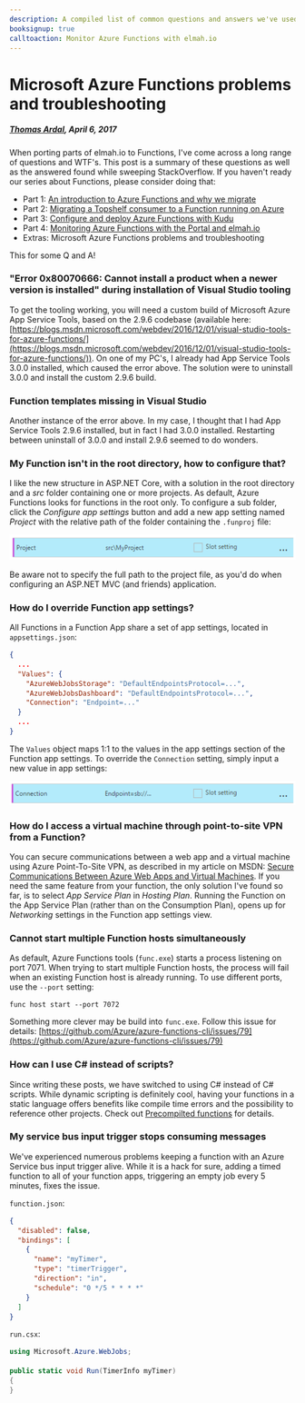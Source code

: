 ```yaml
---
description: A compiled list of common questions and answers we've used when troubleshooting Azure Function problems.
booksignup: true
calltoaction: Monitor Azure Functions with elmah.io
---
```


# Microsoft Azure Functions problems and troubleshooting

##### [Thomas Ardal](http://elmah.io/about/), April 6, 2017

When porting parts of elmah.io to Functions, I've come across a long range of questions and WTF's. This post is a summary of these questions as well as the answered found while sweeping StackOverflow. If you haven't ready our series about Functions, please consider doing that:

- Part 1: [An introduction to Azure Functions and why we migrate](https://blog.elmah.io/migrating-from-windows-services-to-azure-functions/)
- Part 2: [Migrating a Topshelf consumer to a Function running on Azure](https://blog.elmah.io/migrating-a-topshelf-consumer-to-a-function-running-on-azure/)
- Part 3: [Configure and deploy Azure Functions with Kudu](https://blog.elmah.io/configure-and-deploy-azure-functions-with-kudu/)
- Part 4: [Monitoring Azure Functions with the Portal and elmah.io](https://blog.elmah.io/monitoring-azure-functions-with-the-portal-and-elmah-io/)
- Extras: Microsoft Azure Functions problems and troubleshooting

This for some Q and A!

### "Error 0x80070666: Cannot install a product when a newer version is installed" during installation of Visual Studio tooling

To get the tooling working, you will need a custom build of Microsoft Azure App Service Tools, based on the 2.9.6 codebase (available here: [https://blogs.msdn.microsoft.com/webdev/2016/12/01/visual-studio-tools-for-azure-functions/](https://blogs.msdn.microsoft.com/webdev/2016/12/01/visual-studio-tools-for-azure-functions/)). On one of my PC's, I already had App Service Tools 3.0.0 installed, which caused the error above. The solution were to uninstall 3.0.0 and install the custom 2.9.6 build.

### Function templates missing in Visual Studio

Another instance of the error above. In my case, I thought that I had App Service Tools 2.9.6 installed, but in fact I had 3.0.0 installed. Restarting between uninstall of 3.0.0 and install 2.9.6 seemed to do wonders.

### My Function isn't in the root directory, how to configure that?

I like the new structure in ASP.NET Core, with a solution in the root directory and a _src_ folder containing one or more projects. As default, Azure Functions looks for functions in the root only. To configure a sub folder, click the _Configure app settings_ button and add a new app setting named _Project_ with the relative path of the folder containing the `.funproj` file:

![Configure Project](images/function_app_settings.png)

Be aware not to specify the full path to the project file, as you'd do when configuring an ASP.NET MVC (and friends) application.

### How do I override Function app settings?

All Functions in a Function App share a set of app settings, located in `appsettings.json`:

```json
{
  ...
  "Values": {
    "AzureWebJobsStorage": "DefaultEndpointsProtocol=...",
    "AzureWebJobsDashboard": "DefaultEndpointsProtocol=...",
    "Connection": "Endpoint=..."
  }
  ...
}
```

The `Values` object maps 1:1 to the values in the app settings section of the Function app settings. To override the `Connection` setting, simply input a new value in app settings:

![Override Function app setting](images/override_function_app_setting.png)

### How do I access a virtual machine through point-to-site VPN from a Function?

You can secure communications between a web app and a virtual machine using Azure Point-To-Site VPN, as described in my article on MSDN: [Secure Communications Between Azure Web Apps and Virtual Machines](https://blogs.msdn.microsoft.com/mvpawardprogram/2016/03/01/secure-communications-between-azure-web-apps-and-virtual-machines/). If you need the same feature from your function, the only solution I've found so far, is to select _App Service Plan_ in _Hosting Plan_. Running the Function on the App Service Plan (rather than on the Consumption Plan), opens up for _Networking_ settings in the Function app settings view.

### Cannot start multiple Function hosts simultaneously

As default, Azure Functions tools (`func.exe`) starts a process listening on port 7071. When trying to start multiple Function hosts, the process will fail when an existing Function host is already running. To use different ports, use the `--port` setting:

```
func host start --port 7072
```

Something more clever may be build into `func.exe`. Follow this issue for details: [https://github.com/Azure/azure-functions-cli/issues/79](https://github.com/Azure/azure-functions-cli/issues/79)

### How can I use C# instead of scripts?

Since writing these posts, we have switched to using C# instead of C# scripts. While dynamic scripting is definitely cool, having your functions in a static language offers benefits like compile time errors and the possibility to reference other projects. Check out [Precompilted functions](https://github.com/Azure/azure-webjobs-sdk-script/wiki/Precompiled-functions) for details.

### My service bus  input trigger stops consuming messages

We've experienced numerous problems keeping a function with an Azure Service bus input trigger alive. While it is a hack for sure, adding a timed function to all of your function apps, triggering an empty job every 5 minutes, fixes the issue.

`function.json`:

```json
{
  "disabled": false,
  "bindings": [
    {
      "name": "myTimer",
      "type": "timerTrigger",
      "direction": "in",
      "schedule": "0 */5 * * * *"
    }
  ]
}
```

`run.csx`:

```csharp
using Microsoft.Azure.WebJobs;

public static void Run(TimerInfo myTimer)
{
}
```